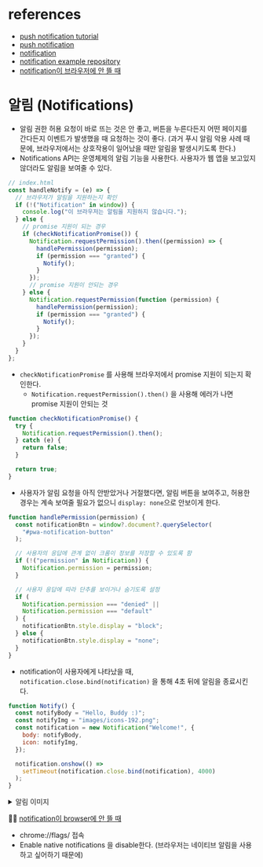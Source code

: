 # references

- [push notification tutorial](https://developers.google.com/web/fundamentals/codelabs/push-notifications?hl=ko)
- [push notification](https://developer.mozilla.org/ko/docs/Web/Progressive_web_apps/Re-engageable_Notifications_Push)
- [notification](https://developer.mozilla.org/ko/docs/WebAPI/Using_Web_Notifications)
- [notification example repository](https://github.com/girliemac/html5-notifications-webOS-style/blob/master/js/notification.js)
- [notification이 브라우저에 안 뜰 때](https://stackoverflow.com/questions/53011652/desktop-notification-not-appearing-in-chrome)

# 알림 (Notifications)

- 알림 권한 허용 요청이 바로 뜨는 것은 안 좋고, 버튼을 누른다든지 어떤 페이지를 간다든지 이벤트가 발생했을 때 요청하는 것이 좋다. (과거 푸시 알림 악용 사례 때문에, 브라우저에서는 상호작용이 일어났을 때만 알림을 발생시키도록 한다.)
- Notifications API는 운영체제의 알림 기능을 사용한다. 사용자가 웹 앱을 보고있지않더라도 알림을 보여줄 수 있다.

```jsx
// index.html
const handleNotify = (e) => {
  // 브라우저가 알림을 지원하는지 확인
  if (!("Notification" in window)) {
    console.log("이 브라우저는 알림을 지원하지 않습니다.");
  } else {
    // promise 지원이 되는 경우
    if (checkNotificationPromise()) {
      Notification.requestPermission().then((permission) => {
        handlePermission(permission);
        if (permission === "granted") {
          Notify();
        }
      });
      // promise 지원이 안되는 경우
    } else {
      Notification.requestPermission(function (permission) {
        handlePermission(permission);
        if (permission === "granted") {
          Notify();
        }
      });
    }
  }
};
```

- `checkNotificationPromise` 를 사용해 브라우저에서 promise 지원이 되는지 확인한다.
  - `Notification.requestPermission().then()` 을 사용해 에러가 나면 promise 지원이 안되는 것

```jsx
function checkNotificationPromise() {
  try {
    Notification.requestPermission().then();
  } catch (e) {
    return false;
  }

  return true;
}
```

- 사용자가 알림 요청을 아직 안받았거나 거절했다면, 알림 버튼을 보여주고, 허용한 경우는 계속 보여줄 필요가 없으니 `display: none`으로 안보이게 한다.

```jsx
function handlePermission(permission) {
  const notificationBtn = window?.document?.querySelector(
    "#pwa-notification-button"
  );

  // 사용자의 응답에 관계 없이 크롬이 정보를 저장할 수 있도록 함
  if (!("permission" in Notification)) {
    Notification.permission = permission;
  }

  // 사용자 응답에 따라 단추를 보이거나 숨기도록 설정
  if (
    Notification.permission === "denied" ||
    Notification.permission === "default"
  ) {
    notificationBtn.style.display = "block";
  } else {
    notificationBtn.style.display = "none";
  }
}
```

- notification이 사용자에게 나타났을 때, `notification.close.bind(notification)` 을 통해 4초 뒤에 알림을 종료시킨다.

```jsx
function Notify() {
  const notifyBody = "Hello, Buddy :)";
  const notifyImg = "images/icons-192.png";
  const notification = new Notification("Welcome!", {
    body: notifyBody,
    icon: notifyImg,
  });

  notification.onshow(() =>
    setTimeout(notification.close.bind(notification), 4000)
  );
}
```

<details>

<summary>알림 이미지</summary>

![https://s3-us-west-2.amazonaws.com/secure.notion-static.com/46149154-f263-488a-89c3-1e9d00f3f96b/Untitled.png](https://s3-us-west-2.amazonaws.com/secure.notion-static.com/46149154-f263-488a-89c3-1e9d00f3f96b/Untitled.png)

![notion://www.notion.so/image/https%3A%2F%2Fs3-us-west-2.amazonaws.com%2Fsecure.notion-static.com%2F80323aa0-a1c1-4299-a8fc-1db8e89d99ff%2FUntitled.png?table=block&id=98db92b3-c004-4ffa-95fa-4795424ca341&width=3360&cache=v2](notion://www.notion.so/image/https%3A%2F%2Fs3-us-west-2.amazonaws.com%2Fsecure.notion-static.com%2F80323aa0-a1c1-4299-a8fc-1db8e89d99ff%2FUntitled.png?table=block&id=98db92b3-c004-4ffa-95fa-4795424ca341&width=3360&cache=v2)

</details>

🧚‍♀️ [notification이 browser에 안 뜰 때](https://stackoverflow.com/questions/53011652/desktop-notification-not-appearing-in-chrome)

- chrome://flags/ 접속
- Enable native notifications 을 disable한다. (브라우저는 네이티브 알림을 사용하고 싶어하기 때문에)
